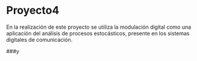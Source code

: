 # Proyecto4
En la realización de este proyecto se utiliza la modulación digital como una aplicación del análisis de procesos estocásticos, presente en los sistemas digitales de comunicación.

###y

